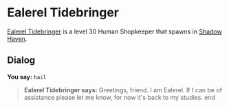 # Ealerel Tidebringer



[Ealerel Tidebringer](/npc/150162) is a level 30 Human Shopkeeper that spawns in [Shadow Haven](/zone/150).



## Dialog

**You say:** `hail`



>**Ealerel Tidebringer says:** Greetings, friend. I am Ealerel. If I can be of assistance please let me know, for now it's back to my studies.
end
